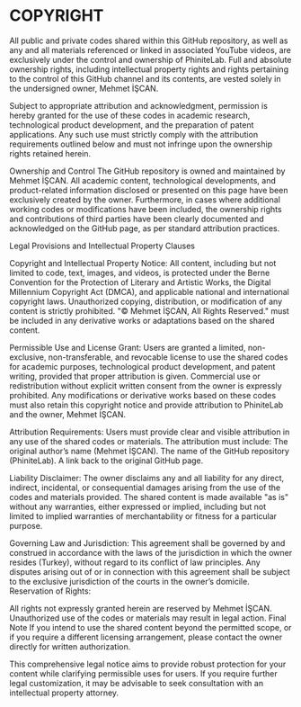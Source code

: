 # COPYRIGHT

All public and private codes shared within this GitHub repository, as well as any and all materials referenced or linked in associated YouTube videos, are exclusively under the control and ownership of PhiniteLab. Full and absolute ownership rights, including intellectual property rights and rights pertaining to the control of this GitHub channel and its contents, are vested solely in the undersigned owner, Mehmet İŞCAN.

Subject to appropriate attribution and acknowledgment, permission is hereby granted for the use of these codes in academic research, technological product development, and the preparation of patent applications. Any such use must strictly comply with the attribution requirements outlined below and must not infringe upon the ownership rights retained herein.

Ownership and Control
The GitHub repository is owned and maintained by Mehmet İŞCAN. All academic content, technological developments, and product-related information disclosed or presented on this page have been exclusively created by the owner. Furthermore, in cases where additional working codes or modifications have been included, the ownership rights and contributions of third parties have been clearly documented and acknowledged on the GitHub page, as per standard attribution practices.

Legal Provisions and Intellectual Property Clauses

Copyright and Intellectual Property Notice:
All content, including but not limited to code, text, images, and videos, is protected under the Berne Convention for the Protection of Literary and Artistic Works, the Digital Millennium Copyright Act (DMCA), and applicable national and international copyright laws. Unauthorized copying, distribution, or modification of any content is strictly prohibited.
"© Mehmet İŞCAN, All Rights Reserved." must be included in any derivative works or adaptations based on the shared content.

Permissible Use and License Grant:
Users are granted a limited, non-exclusive, non-transferable, and revocable license to use the shared codes for academic purposes, technological product development, and patent writing, provided that proper attribution is given. Commercial use or redistribution without explicit written consent from the owner is expressly prohibited.
Any modifications or derivative works based on these codes must also retain this copyright notice and provide attribution to PhiniteLab and the owner, Mehmet İŞCAN.

Attribution Requirements:
Users must provide clear and visible attribution in any use of the shared codes or materials. The attribution must include:
The original author’s name (Mehmet İŞCAN).
The name of the GitHub repository (PhiniteLab).
A link back to the original GitHub page.

Liability Disclaimer:
The owner disclaims any and all liability for any direct, indirect, incidental, or consequential damages arising from the use of the codes and materials provided. The shared content is made available "as is" without any warranties, either expressed or implied, including but not limited to implied warranties of merchantability or fitness for a particular purpose.

Governing Law and Jurisdiction:
This agreement shall be governed by and construed in accordance with the laws of the jurisdiction in which the owner resides (Turkey), without regard to its conflict of law principles. Any disputes arising out of or in connection with this agreement shall be subject to the exclusive jurisdiction of the courts in the owner’s domicile.
Reservation of Rights:

All rights not expressly granted herein are reserved by Mehmet İŞCAN. Unauthorized use of the codes or materials may result in legal action.
Final Note
If you intend to use the shared content beyond the permitted scope, or if you require a different licensing arrangement, please contact the owner directly for written authorization.

This comprehensive legal notice aims to provide robust protection for your content while clarifying permissible uses for users. If you require further legal customization, it may be advisable to seek consultation with an intellectual property attorney.
